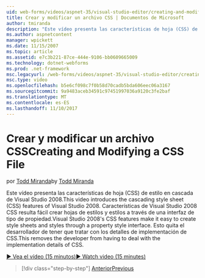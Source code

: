 ```yaml
---
uid: web-forms/videos/aspnet-35/visual-studio-editor/creating-and-modifying-a-css-file
title: Crear y modificar un archivo CSS | Documentos de Microsoft
author: tmiranda
description: "Este vídeo presenta las características de hoja (CSS) de estilo en cascada de Visual Studio 2008. Características de Visual Studio 2008 CSS que sean fáciles de crear hojas de estilos un..."
ms.author: aspnetcontent
manager: wpickett
ms.date: 11/15/2007
ms.topic: article
ms.assetid: e7c3b221-87ce-444e-9106-bb0609665009
ms.technology: dotnet-webforms
ms.prod: .net-framework
msc.legacyurl: /web-forms/videos/aspnet-35/visual-studio-editor/creating-and-modifying-a-css-file
msc.type: video
ms.openlocfilehash: b5e6cf098c7f0b58d70cadb5bda606eec06a3167
ms.sourcegitcommit: 9a9483aceb34591c97451997036a9120c3fe2baf
ms.translationtype: MT
ms.contentlocale: es-ES
ms.lasthandoff: 11/10/2017
---
```

<a name="creating-and-modifying-a-css-file"></a><span data-ttu-id="48a0e-104">Crear y modificar un archivo CSS</span><span class="sxs-lookup"><span data-stu-id="48a0e-104">Creating and Modifying a CSS File</span></span>
====================
<span data-ttu-id="48a0e-105">por [Todd Miranda](https://github.com/tmiranda)</span><span class="sxs-lookup"><span data-stu-id="48a0e-105">by [Todd Miranda](https://github.com/tmiranda)</span></span>

<span data-ttu-id="48a0e-106">Este vídeo presenta las características de hoja (CSS) de estilo en cascada de Visual Studio 2008.</span><span class="sxs-lookup"><span data-stu-id="48a0e-106">This video introduces the cascading style sheet (CSS) features of Visual Studio 2008.</span></span> <span data-ttu-id="48a0e-107">Características de Visual Studio 2008 CSS resulta fácil crear hojas de estilos y estilos a través de una interfaz de tipo de propiedad.</span><span class="sxs-lookup"><span data-stu-id="48a0e-107">Visual Studio 2008's CSS features make it easy to create style sheets and styles through a property style interface.</span></span> <span data-ttu-id="48a0e-108">Esto quita el desarrollador de tener que tratar con los detalles de implementación de CSS.</span><span class="sxs-lookup"><span data-stu-id="48a0e-108">This removes the developer from having to deal with the implementation details of CSS.</span></span>

[<span data-ttu-id="48a0e-109">&#9654; Vea el vídeo (15 minutos)</span><span class="sxs-lookup"><span data-stu-id="48a0e-109">&#9654; Watch video (15 minutes)</span></span>](https://channel9.msdn.com/Blogs/ASP-NET-Site-Videos/creating-and-modifying-a-css-file)

>[!div class="step-by-step"]
[<span data-ttu-id="48a0e-110">Anterior</span><span class="sxs-lookup"><span data-stu-id="48a0e-110">Previous</span></span>](quick-tour-of-the-visual-studio-2008-integrated-development-environment.md)
